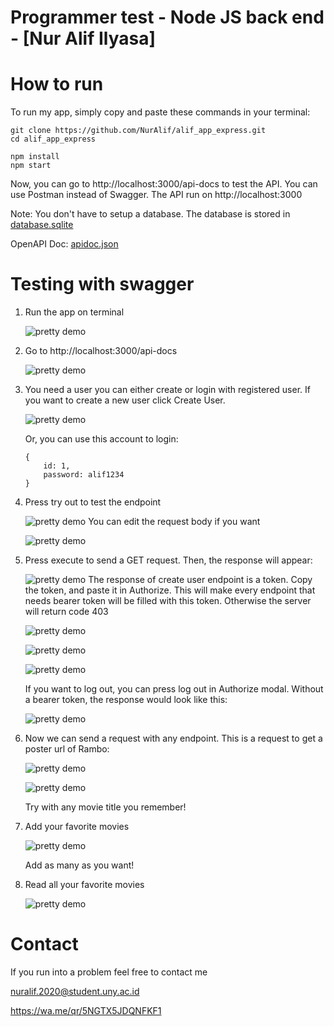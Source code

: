 # Programmer test - Node JS back end - [Nur Alif Ilyasa]


# How to run

To run my app, simply copy and paste these commands in your terminal:
```
git clone https://github.com/NurAlif/alif_app_express.git
cd alif_app_express

npm install
npm start

```
Now, you can go to http://localhost:3000/api-docs to test the API.
You can use Postman instead of Swagger. The API run on http://localhost:3000


Note: You don't have to setup a database. The database is stored in [database.sqlite](database.sqlite) 

OpenAPI Doc: [apidoc.json](config/api-doc.json)


# Testing with swagger
1. Run the app on terminal

   ![pretty demo](docs/1.png)
2. Go to http://localhost:3000/api-docs

   ![pretty demo](docs/2.png)
3. You need a user you can either create or login with registered user. If you want to create a new user click Create User. 
   
   ![pretty demo](docs/3.png)
   
    Or, you can use this account to login:
    ```
    {
        id: 1,
        password: alif1234
    } 
    ```
4. Press try out to test the endpoint

   ![pretty demo](docs/4.png)
   You can edit the request body if you want
   
   ![pretty demo](docs/5.png)
5. Press execute to send a GET request. Then, the response will appear:
   
   ![pretty demo](docs/6.png)
   The response of create user endpoint is a token. Copy the token, and paste it in Authorize. This will make every endpoint that needs bearer token will be filled with this token. Otherwise the server will return code 403
   
   ![pretty demo](docs/7.png)
   
   ![pretty demo](docs/8.png)
   
   ![pretty demo](docs/9.png)
   
   If you want to log out, you can press log out in Authorize modal.
   Without a bearer token, the response would look like this:
   
   ![pretty demo](docs/14.png)

6. Now we can send a request with any endpoint.
   This is a request to get a poster url of Rambo:
   
   ![pretty demo](docs/10.png)
   
   ![pretty demo](docs/11.png)
 
   Try with any movie title you remember!

7. Add your favorite movies
   
   ![pretty demo](docs/12.png)
   
   Add as many as you want!
8. Read all your favorite movies

   ![pretty demo](docs/13.png)
  
   


# Contact
If you run into a problem feel free to contact me

nuralif.2020@student.uny.ac.id

https://wa.me/qr/5NGTX5JDQNFKF1





